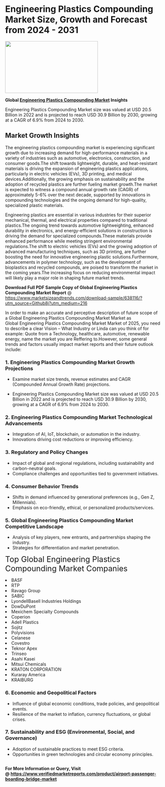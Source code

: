 <H1>Engineering Plastics Compounding Market Size, Growth and Forecast from 2024 - 2031</H1><img class="aligncenter size-medium wp-image-584254" src="https://thirdeyenews.in/wp-content/uploads/2024/09/Global-Market-Research-300x168.jpeg" alt="" width="300" height="168" /><p><strong>Global&nbsp;<a href="https://www.marketsizeandtrends.com/download-sample/638116/?utm_source=Github8j?utm_medium=216">Engineering Plastics Compounding Market</a> Insights</strong></p><p>Engineering Plastics Compounding Market size was valued at USD 20.5 Billion in 2022 and is projected to reach USD 30.9 Billion by 2030, growing at a CAGR of 6.9% from 2024 to 2030.</p><p><h2>Market Growth Insights</h2> <p>The engineering plastics compounding market is experiencing significant growth due to increasing demand for high-performance materials in a variety of industries such as automotive, electronics, construction, and consumer goods.The shift towards lightweight, durable, and heat-resistant materials is driving the expansion of engineering plastics applications, particularly in electric vehicles (EVs), 3D printing, and medical devices.Additionally, the growing emphasis on sustainability and the adoption of recycled plastics are further fueling market growth.The market is expected to witness a compound annual growth rate (CAGR) of approximately 5-6% over the next decade, supported by innovations in compounding technologies and the ongoing demand for high-quality, specialized plastic materials.</p> <p>Engineering plastics are essential in various industries for their superior mechanical, thermal, and electrical properties compared to traditional plastics.The ongoing trend towards automotive lightweighting, enhanced durability in electronics, and energy-efficient solutions in construction is driving the demand for specialized compounds.These materials provide enhanced performance while meeting stringent environmental regulations.The shift to electric vehicles (EVs) and the growing adoption of advanced manufacturing techniques, such as 3D printing, are further boosting the need for innovative engineering plastic solutions.Furthermore, advancements in polymer technology, such as the development of bioplastics and recycled compounds, are poised to transform the market in the coming years.The increasing focus on reducing environmental impact will likely play a major role in shaping future market trends.</p> <p><span class=""><strong>Download Full PDF Sample Copy of Global Engineering Plastics Compounding Market Report</strong> @ <a href="https://www.marketsizeandtrends.com/download-sample/638116/?utm_source=Github8j?utm_medium=216" target="_blank">https://www.marketsizeandtrends.com/download-sample/638116/?utm_source=Github8j?utm_medium=216</a></span></p><p>In order to make an accurate and perceptive description of future scope of a Global&nbsp;Engineering Plastics Compounding Market Market as Global&nbsp;Engineering Plastics Compounding Market Market of 2025, you need to describe a clear Vision &ndash; What Industry or Linda can you think of for example: Quote from a Technology, healthcare, automotive, renewable energy, name the market you are Reffering to.However, some general trends and factors usually impact market reports and their future outlook include:</p><h3>1.&nbsp;<strong>Engineering Plastics Compounding Market Growth Projections</strong></h3><ul><li>Examine market size trends, revenue estimates and CAGR (Compounded Annual Growth Rate) projections.</li><li><p>Engineering Plastics Compounding Market size was valued at USD 20.5 Billion in 2022 and is projected to reach USD 30.9 Billion by 2030, growing at a CAGR of 6.9% from 2024 to 2030.</p></li></ul><h3>2.&nbsp;<strong>Engineering Plastics Compounding Market Technological Advancements</strong></h3><ul><li>Integration of AI, IoT, blockchain, or automation in the industry.</li><li>Innovations driving cost reductions or improving efficiency.</li></ul><h3>3.&nbsp;<strong>Regulatory and Policy Changes</strong></h3><ul><li>Impact of global and regional regulations, including sustainability and carbon-neutral goals.</li><li>Compliance challenges and opportunities tied to government initiatives.</li></ul><h3>4.&nbsp;<strong>Consumer Behavior Trends</strong></h3><ul><li>Shifts in demand influenced by generational preferences (e.g., Gen Z, Millennials).</li><li>Emphasis on eco-friendly, ethical, or personalized products/services.</li></ul><h3>5.&nbsp;<strong>Global Engineering Plastics Compounding Market Competitive Landscape</strong></h3><ul><li>Analysis of key players, new entrants, and partnerships shaping the industry.</li><li>Strategies for differentiation and market penetration.</li></ul><p data-pm-slice="1 1 []"><span style="color: inherit; font-family: inherit; font-size: 25px;">Top Global Engineering Plastics Compounding Market Companies</span></p><div class="" data-test-id=""><p><li>BASF</li><li> RTP</li><li> Ravago Group</li><li> SABIC</li><li> LyondellBasell Industries Holdings</li><li> DowDuPont</li><li> Mexichem Specialty Compounds</li><li> Coperion</li><li> Adell Plastics</li><li> Sojitz</li><li> Polyvisions</li><li> Celanese</li><li> Covestro</li><li> Teknor Apex</li><li> Trinseo</li><li> Asahi Kasei</li><li> Mitsui Chemicals</li><li> KRATON CORPORATION</li><li> Kuraray America</li><li> KRAIBURG</li></p></div><h3>6.&nbsp;<strong>Economic and Geopolitical Factors</strong></h3><ul><li>Influence of global economic conditions, trade policies, and geopolitical events.</li><li>Resilience of the market to inflation, currency fluctuations, or global crises.</li></ul><h3>7.&nbsp;<strong>Sustainability and ESG (Environmental, Social, and Governance)</strong></h3><ul><li>Adoption of sustainable practices to meet ESG criteria.</li><li>Opportunities in green technologies and circular economy principles.</li></ul><h2><strong style="font-size: 14px;">For More Information or Query, Visit @&nbsp;</strong><a style="background-color: #ffffff; font-size: 14px;" href="https://www.marketsizeandtrends.com/report/engineering-plastics-compounding-market/" target="_blank">https://www.verifiedmarketreports.com/product/airport-passenger-boarding-bridge-market</a></h2>